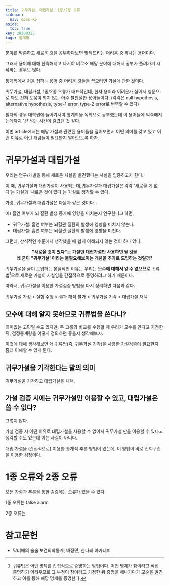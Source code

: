 ```yaml
---
title: 귀무가설, 대립가설, 1종/2종 오류
sidebar:
  nav: docs-ko
aside:
  toc: true
key: 20200325
tags: 통계학
---
```


분야를 막론하고 새로운 것을 공부하다보면 맞닥뜨리는 어려움 중 하나는 용어이다.

그래서 용어에 대해 친숙해지고 나서야 비로소 해당 분야에 대해서 공부가 풀려가기 시작하는 경우도 많다.

통계학에서 처음 접하는 용어 중 어려운 것들을 꼽으라면 가설에 관한 것이다.

귀무가설, 대립가설, 1종/2종 오류가 대표적인데, 한자 용어라 어려운가 싶어서 영문으로 봐도 전혀 도움이 되지 않는 아주 불친절한 용어들이다. (각각은 null hypothesis, alternative hypothesis, type-1 error, type-2 error로 번역할 수 있다)

필자의 경우 대학원에 들어가서야 통계학을 독학으로 공부했는데 이 용어들에 익숙해지는데까지 1년 넘는 시간이 걸렸던 것 같다.

이번 article에서는 해당 가설과 관련된 용어들을 짚어보면서 어떤 의미를 갖고 있고 어떤 이유로 이런 개념들이 필요한지 알아보도록 하자.

# 귀무가설과 대립가설

우리는 연구/개발을 통해 새로운 사실을 발견했다는 사실을 입증하고자 한다. 

이 때, 귀무가설과 대립가설이 사용되는데,귀무가설과 대립가설은 각각 '새로울 게 없다'는 가설과 '새로운 것이 있다'는 가설로 생각할 수 있다.

가령, 귀무가설과 대립가설은 다음과 같은 것이다.

예) 흡연 여부가 뇌 질환 발생 증가에 영향을 미치는지 연구한다고 하면,

* 귀무가설: 흡연 여부는 뇌혈관 질환의 발생에 영향을 미치지 않는다.
* 대립가설: 흡연 여부는 뇌혈관 질환의 발생에 영향을 미친다.

그런데, 상식적인 수준에서 생각했을 때 쉽게 이해되지 않는 것이 하나 있다.

<p align = "center"> <b>"새로울 것이 있다"는 가설인 대립가설만 사용하면 될 것을 <br>왜 굳이 "귀무가설"이라는 불필요해보이는 개념을 추가로 도입하는 것일까?</b></p>

귀무가설을 굳이 도입하는 본질적인 이유는 우리는 **모수에 대해서 알 수 없으므로** 귀류법[^1]으로 새로운 가설이 사실임을 간접적으로 증명하려고 하기 때문이다.

[^1]: 귀류법은 어떤 명제를 간접적으로 증명하는 방법이다. 어떤 명제가 참이라고 직접 증명하기 어려우므로 그 부정이 참이라고 가정한 뒤 증명을 해나가다가 모순을 발견하고 이를 통해 해당 명제를 증명한다.

따라서, 귀무가설을 이용한 가설검증 방법을 다시 정리하면 다음과 같다.

귀무가설 가정 > 실험 수행 > 결과 해석 불가 > 귀무가설 기각 > 대립가설 채택

## 모수에 대해 알지 못하므로 귀류법을 쓴다니?

의미없는 고민일 수도 있지만, 두 그룹의 비교를 수행할 때 우리가 모수를 안다고 가정한 뒤, 검정통계량을 어떻게 정의하면 좋을지 생각해보자.

이것에 대해 생각해보면 왜 귀류법(즉, 귀무가설 기각)을 사용한 가설검증이 필요한지 좀더 이해할 수 있게 된다.


## 귀무가설을 기각한다는 말의 의미

귀무가설을 기각하고 대립가설을 채택.

## 가설 검증 시에는 귀무가설만 이용할 수 있고, 대립가설은 쓸 수 없다?

그렇지 않다.

가설 검증 시 어떤 이유로 대립가설을 사용할 수 없어서 귀무가설 만을 이용할 수 있다고 생각할 수도 있는데 이는 사실이 아니다.

대립 가설을 (간접적으로) 이용한 통계적 추론 방법이 있는데, 이 방법이 바로 신뢰구간을 이용한 검정이다.


# 1종 오류와 2종 오류

모든 가설과 추론을 통한 검증에는 오류가 있을 수 있다.

1종 오류는 false alarm

2종 오류는 


# 참고문헌

* 닥터배의 술술 보건의학통계, 배정민, 한나래 아카데미